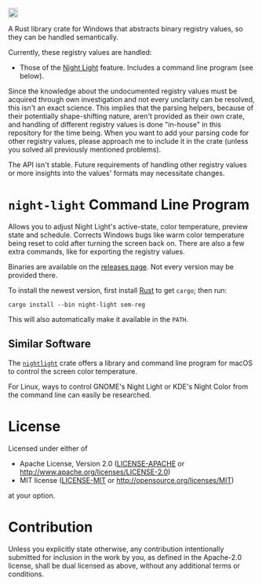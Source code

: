 [<img alt="crates.io" src="https://img.shields.io/crates/v/sem-reg.svg?style=for-the-badge&color=fc8d62&logo=rust" height="20">](https://crates.io/crates/sem-reg)

A Rust library crate for Windows that abstracts binary registry values, so they can be handled semantically.

Currently, these registry values are handled:

- Those of the [Night Light](https://support.microsoft.com/windows/set-your-display-for-night-time-in-windows-18fe903a-e0a1-8326-4c68-fd23d7aaf136) feature. Includes a command line program (see below).

Since the knowledge about the undocumented registry values must be acquired through own investigation and not every unclarity can be resolved, this isn't an exact science. This implies that the parsing helpers, because of their potentially shape-shifting nature, aren't provided as their own crate, and handling of different registry values is done "in-house" in this repository for the time being. When you want to add your parsing code for other registry values, please approach me to include it in the crate (unless you solved all previously mentioned problems).

The API isn't stable. Future requirements of handling other registry values or more insights into the values' formats may necessitate changes.

# `night-light` Command Line Program

Allows you to adjust Night Light's active-state, color temperature, preview state and schedule. Corrects Windows bugs like warm color temperature being reset to cold after turning the screen back on. There are also a few extra commands, like for exporting the registry values.

Binaries are available on the [releases page](https://github.com/Enyium/sem-reg-rs/releases). Not every version may be provided there.

To install the newest version, first install [Rust](https://www.rust-lang.org/) to get `cargo`; then run:

```
cargo install --bin night-light sem-reg
```

This will also automatically make it available in the `PATH`.

## Similar Software

The [`nightlight`](https://crates.io/crates/nightlight) crate offers a library and command line program for macOS to control the screen color temperature.

For Linux, ways to control GNOME's Night Light or KDE's Night Color from the command line can easily be researched.

# License

Licensed under either of

* Apache License, Version 2.0
  ([LICENSE-APACHE](LICENSE-APACHE) or http://www.apache.org/licenses/LICENSE-2.0)
* MIT license
  ([LICENSE-MIT](LICENSE-MIT) or http://opensource.org/licenses/MIT)

at your option.

# Contribution

Unless you explicitly state otherwise, any contribution intentionally submitted for inclusion in the work by you, as defined in the Apache-2.0 license, shall be dual licensed as above, without any additional terms or conditions.
